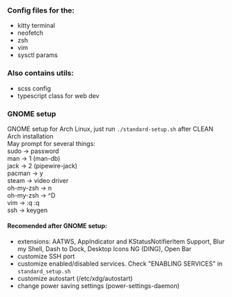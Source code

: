 ### Config files for the:
- kitty terminal<br>
- neofetch<br>
- zsh<br>
- vim<br>
- sysctl params

### Also contains utils:
- scss config<br>
- typescript class for web dev

### GNOME setup
GNOME setup for Arch Linux, just run `./standard-setup.sh` after CLEAN Arch installation<br>
May prompt for several things:<br>
sudo      -> password<br>
man       -> 1 (man-db)<br>
jack      -> 2 (pipewire-jack)<br>
pacman    -> y<br>
steam     -> video driver<br>
oh-my-zsh -> n<br>
oh-my-zsh -> ^D<br>
vim       -> :q :q<br>
ssh       -> keygen

#### Recomended after GNOME setup:
- extensions: AATWS, AppIndicator and KStatusNotifierItem Support, Blur my Shell, Dash to Dock, Desktop Icons NG (DING), Open Bar<br>
- customize SSH port<br>
- customize enabled/disabled services. Check "ENABLING SERVICES" in `standard_setup.sh`<br>
- customize autostart (/etc/xdg/autostart)<br>
- change power saving settings (power-settings-daemon)
